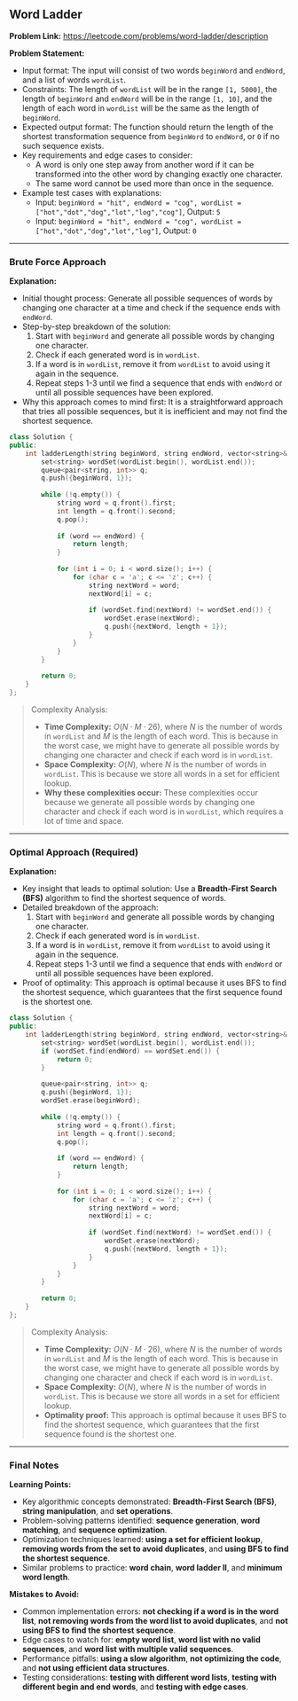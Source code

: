 ## Word Ladder
**Problem Link:** https://leetcode.com/problems/word-ladder/description

**Problem Statement:**
- Input format: The input will consist of two words `beginWord` and `endWord`, and a list of words `wordList`. 
- Constraints: The length of `wordList` will be in the range `[1, 5000]`, the length of `beginWord` and `endWord` will be in the range `[1, 10]`, and the length of each word in `wordList` will be the same as the length of `beginWord`.
- Expected output format: The function should return the length of the shortest transformation sequence from `beginWord` to `endWord`, or `0` if no such sequence exists.
- Key requirements and edge cases to consider: 
  - A word is only one step away from another word if it can be transformed into the other word by changing exactly one character.
  - The same word cannot be used more than once in the sequence.
- Example test cases with explanations: 
  - Input: `beginWord = "hit", endWord = "cog", wordList = ["hot","dot","dog","lot","log","cog"]`, Output: `5`
  - Input: `beginWord = "hit", endWord = "cog", wordList = ["hot","dot","dog","lot","log"]`, Output: `0`

---

### Brute Force Approach
**Explanation:**
- Initial thought process: Generate all possible sequences of words by changing one character at a time and check if the sequence ends with `endWord`.
- Step-by-step breakdown of the solution: 
  1. Start with `beginWord` and generate all possible words by changing one character.
  2. Check if each generated word is in `wordList`.
  3. If a word is in `wordList`, remove it from `wordList` to avoid using it again in the sequence.
  4. Repeat steps 1-3 until we find a sequence that ends with `endWord` or until all possible sequences have been explored.
- Why this approach comes to mind first: It is a straightforward approach that tries all possible sequences, but it is inefficient and may not find the shortest sequence.

```cpp
class Solution {
public:
    int ladderLength(string beginWord, string endWord, vector<string>& wordList) {
        set<string> wordSet(wordList.begin(), wordList.end());
        queue<pair<string, int>> q;
        q.push({beginWord, 1});
        
        while (!q.empty()) {
            string word = q.front().first;
            int length = q.front().second;
            q.pop();
            
            if (word == endWord) {
                return length;
            }
            
            for (int i = 0; i < word.size(); i++) {
                for (char c = 'a'; c <= 'z'; c++) {
                    string nextWord = word;
                    nextWord[i] = c;
                    
                    if (wordSet.find(nextWord) != wordSet.end()) {
                        wordSet.erase(nextWord);
                        q.push({nextWord, length + 1});
                    }
                }
            }
        }
        
        return 0;
    }
};
```

> Complexity Analysis:
> - **Time Complexity:** $O(N \cdot M \cdot 26)$, where $N$ is the number of words in `wordList` and $M$ is the length of each word. This is because in the worst case, we might have to generate all possible words by changing one character and check if each word is in `wordList`.
> - **Space Complexity:** $O(N)$, where $N$ is the number of words in `wordList`. This is because we store all words in a set for efficient lookup.
> - **Why these complexities occur:** These complexities occur because we generate all possible words by changing one character and check if each word is in `wordList`, which requires a lot of time and space.

---

### Optimal Approach (Required)
**Explanation:**
- Key insight that leads to optimal solution: Use a **Breadth-First Search (BFS)** algorithm to find the shortest sequence of words.
- Detailed breakdown of the approach: 
  1. Start with `beginWord` and generate all possible words by changing one character.
  2. Check if each generated word is in `wordList`.
  3. If a word is in `wordList`, remove it from `wordList` to avoid using it again in the sequence.
  4. Repeat steps 1-3 until we find a sequence that ends with `endWord` or until all possible sequences have been explored.
- Proof of optimality: This approach is optimal because it uses BFS to find the shortest sequence, which guarantees that the first sequence found is the shortest one.

```cpp
class Solution {
public:
    int ladderLength(string beginWord, string endWord, vector<string>& wordList) {
        set<string> wordSet(wordList.begin(), wordList.end());
        if (wordSet.find(endWord) == wordSet.end()) {
            return 0;
        }
        
        queue<pair<string, int>> q;
        q.push({beginWord, 1});
        wordSet.erase(beginWord);
        
        while (!q.empty()) {
            string word = q.front().first;
            int length = q.front().second;
            q.pop();
            
            if (word == endWord) {
                return length;
            }
            
            for (int i = 0; i < word.size(); i++) {
                for (char c = 'a'; c <= 'z'; c++) {
                    string nextWord = word;
                    nextWord[i] = c;
                    
                    if (wordSet.find(nextWord) != wordSet.end()) {
                        wordSet.erase(nextWord);
                        q.push({nextWord, length + 1});
                    }
                }
            }
        }
        
        return 0;
    }
};
```

> Complexity Analysis:
> - **Time Complexity:** $O(N \cdot M \cdot 26)$, where $N$ is the number of words in `wordList` and $M$ is the length of each word. This is because in the worst case, we might have to generate all possible words by changing one character and check if each word is in `wordList`.
> - **Space Complexity:** $O(N)$, where $N$ is the number of words in `wordList`. This is because we store all words in a set for efficient lookup.
> - **Optimality proof:** This approach is optimal because it uses BFS to find the shortest sequence, which guarantees that the first sequence found is the shortest one.

---

### Final Notes

**Learning Points:**
- Key algorithmic concepts demonstrated: **Breadth-First Search (BFS)**, **string manipulation**, and **set operations**.
- Problem-solving patterns identified: **sequence generation**, **word matching**, and **sequence optimization**.
- Optimization techniques learned: **using a set for efficient lookup**, **removing words from the set to avoid duplicates**, and **using BFS to find the shortest sequence**.
- Similar problems to practice: **word chain**, **word ladder II**, and **minimum word length**.

**Mistakes to Avoid:**
- Common implementation errors: **not checking if a word is in the word list**, **not removing words from the word list to avoid duplicates**, and **not using BFS to find the shortest sequence**.
- Edge cases to watch for: **empty word list**, **word list with no valid sequences**, and **word list with multiple valid sequences**.
- Performance pitfalls: **using a slow algorithm**, **not optimizing the code**, and **not using efficient data structures**.
- Testing considerations: **testing with different word lists**, **testing with different begin and end words**, and **testing with edge cases**.